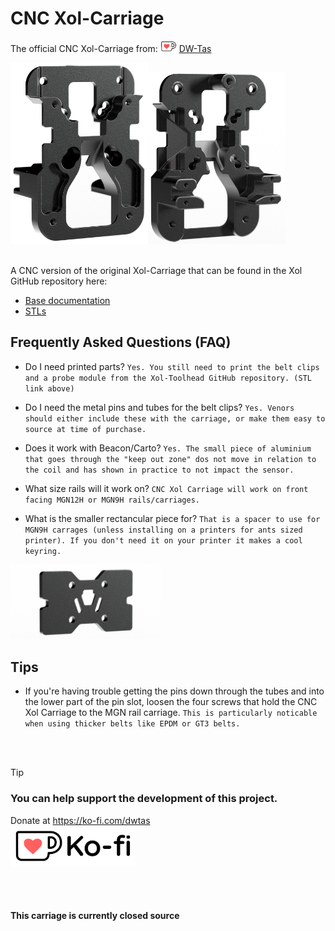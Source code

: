 # CNC Xol-Carriage
The official CNC Xol-Carriage from: [![ko-fi](docs/images/Ko-fi_smol.png)](https://ko-fi.com/O5O5OCC0K) [DW-Tas](https://github.com/DW-Tas)<br/>

<img src='docs/images/Xol-Carriage.2.png' width=220 /><img src='docs/images/Xol-Carriage.5.png' width=220 />

<br/>
A CNC version of the original Xol-Carriage that can be found in the Xol GitHub repository here:<br/>

* <a href="https://github.com/Armchair-Heavy-Industries/Xol-Toolhead/blob/main/docs/xol_carriage_assembly.md">Base documentation</a>
* <a href="https://github.com/Armchair-Heavy-Industries/Xol-Toolhead/tree/main/STL/Xol-Carriage">STLs</a>

## Frequently Asked Questions (FAQ)
* Do I need printed parts? `Yes. You still need to print the belt clips and a probe module from the Xol-Toolhead GitHub repository. (STL link above)`
  
* Do I need the metal pins and tubes for the belt clips? `Yes. Venors should either include these with the carriage, or make them easy to source at time of purchase.`
 
* Does it work with Beacon/Carto? `Yes. The small piece of aluminium that goes through the "keep out zone" dos not move in relation to the coil and has shown in practice to not impact the sensor.`

* What size rails will it work on? `CNC Xol Carriage will work on front facing MGN12H or MGN9H rails/carriages.`

* What is the smaller rectancular piece for? `That is a spacer to use for MGN9H carrages (unless installing on a printers for ants sized printer). If you don't need it on your printer it makes a cool keyring.`

<img src='docs/images/Xol-Carriage.4.png' height=120 />

## Tips
* If you're having trouble getting the pins down through the tubes and into the lower part of the pin slot, loosen the four screws that hold the CNC Xol Carriage to the MGN rail carriage. `This is particularly noticable when using thicker belts like EPDM or GT3 belts.`

<br/><br/>

> [!TIP] 
> ### You can help support the development of this project.<br/>
> Donate at https://ko-fi.com/dwtas<br/>
[![ko-fi](docs/images/Ko-fi_TextLogo.png)](https://ko-fi.com/dwtas)

<br/><br/>

#### This carriage is currently closed source
